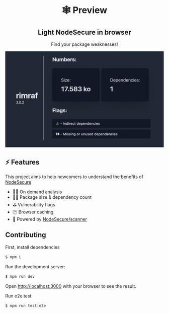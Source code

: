 <h1 align="center">🕸 Preview</h1>
<h2 align="center">Light NodeSecure in browser</h3>
<p align="center">Find your package weaknesses!</p>

![preview](./preview.png)

## ⚡️ Features

This project aims to help newcomers to understand the benefits of [NodeSecure](http://github.com/NodeSecure)

- 👩‍🚀 On demand analysis
- 🏋️‍♀️ Package size & dependency count
- ⛳️ Vulnerability flags
- 🕐 Browser caching
- 👑 Powered by [NodeSecure/scanner](http://github.com/NodeSecure/scanner)

## Contributing

First, install dependencies

```bash
$ npm i
```

Run the development server:

```bash
$ npm run dev
```

Open [http://localhost:3000](http://localhost:3000) with your browser to see the result.

Run e2e test:

```bash
$ npm run test:e2e
```
